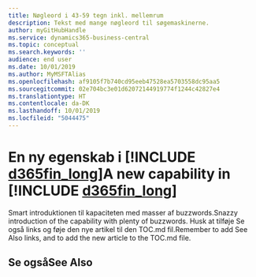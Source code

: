 ```yaml
---
title: Nøgleord i 43-59 tegn inkl. mellemrum
description: Tekst med mange nøgleord til søgemaskinerne.
author: myGitHubHandle
ms.service: dynamics365-business-central
ms.topic: conceptual
ms.search.keywords: ''
audience: end user
ms.date: 10/01/2019
ms.author: MyMSFTAlias
ms.openlocfilehash: af9105f7b740cd95eeb47528ea5703558dc95aa5
ms.sourcegitcommit: 02e704bc3e01d62072144919774f1244c42827e4
ms.translationtype: HT
ms.contentlocale: da-DK
ms.lasthandoff: 10/01/2019
ms.locfileid: "5044475"
---
```

# <a name="a-new-capability-in-d365fin_long"></a><span data-ttu-id="38100-103">En ny egenskab i [!INCLUDE [d365fin_long](includes/d365fin_long_md.md)]</span><span class="sxs-lookup"><span data-stu-id="38100-103">A new capability in [!INCLUDE [d365fin_long](includes/d365fin_long_md.md)]</span></span>

<span data-ttu-id="38100-104">Smart introduktionen til kapaciteten med masser af buzzwords.</span><span class="sxs-lookup"><span data-stu-id="38100-104">Snazzy introduction of the capability with plenty of buzzwords.</span></span> <span data-ttu-id="38100-105">Husk at tilføje Se også links og føje den nye artikel til den TOC.md fil.</span><span class="sxs-lookup"><span data-stu-id="38100-105">Remember to add See Also links, and to add the new article to the TOC.md file.</span></span>  

## <a name="see-also"></a><span data-ttu-id="38100-106">Se også</span><span class="sxs-lookup"><span data-stu-id="38100-106">See Also</span></span>
